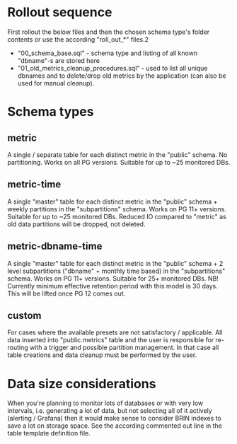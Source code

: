 # Rollout sequence

First rollout the below files and then the chosen schema type's folder contents or use the according "roll_out_*" files.2
* "00_schema_base.sql" - schema type and listing of all known "dbname"-s are stored here
* "01_old_metrics_cleanup_procedures.sql" - used to list all unique dbnames and to delete/drop old metrics by the application (can also be used for manual cleanup).

# Schema types

## metric

A single / separate table for each distinct metric in the "public" schema. No partitioning. Works on all PG versions. Suitable for up to ~25 monitored DBs.

## metric-time

A single "master" table for each distinct metric in the "public" schema + weekly partitions in the "subpartitions" schema. Works on PG 11+ versions. Suitable for up to ~25 monitored DBs. Reduced IO compared to "metric" as old data partitions will be dropped, not deleted.

## metric-dbname-time

A single "master" table for each distinct metric in the "public" schema + 2 level subpartitions ("dbname" + monthly time based) in the "subpartitions" schema. Works on PG 11+ versions. Suitable for 25+ monitored DBs.
NB! Currently minimum effective retention period with this model is 30 days. This will be lifted once PG 12 comes out.

## custom

For cases where the available presets are not satisfactory / applicable. All data inserted into "public.metrics" table and the user is responsible for re-routing with a trigger and possible partition management. In that case all table creations and data cleanup must be performed by the user.

# Data size considerations

When you're planning to monitor lots of databases or with very low intervals, i.e. generating a lot of data, but not selecting
all of it actively (alerting / Grafana) then it would make sense to consider BRIN indexes to save a lot on storage space. See
the according commented out line in the table template definition file.